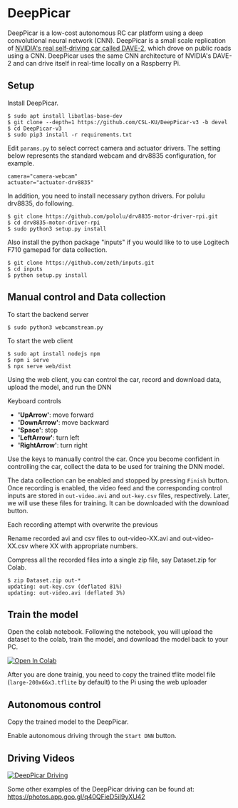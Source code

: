 # DeepPicar

DeepPicar is a low-cost autonomous RC car platform using a deep
convolutional neural network (CNN). DeepPicar is a small scale replication
of [NVIDIA's real self-driving car called DAVE-2](https://developer.nvidia.com/blog/deep-learning-self-driving-cars/), which drove on public
roads using a CNN. DeepPicar uses the same CNN architecture of NVIDIA's
DAVE-2 and can drive itself in real-time locally on a Raspberry Pi.

## Setup

Install DeepPicar.

    $ sudo apt install libatlas-base-dev
    $ git clone --depth=1 https://github.com/CSL-KU/DeepPicar-v3 -b devel
    $ cd DeepPicar-v3 
    $ sudo pip3 install -r requirements.txt

Edit `params.py` to select correct camera and actuator drivers. 
The setting below represents the standard webcam and drv8835 configuration, for example. 

    camera="camera-webcam"
    actuator="actuator-drv8835"
    
In addition, you need to install necessary python drivers. For polulu drv8835, do following.

    $ git clone https://github.com/pololu/drv8835-motor-driver-rpi.git
    $ cd drv8835-motor-driver-rpi
    $ sudo python3 setup.py install

Also install the python package "inputs" if you would like to to use Logitech F710 gamepad for data collection.

    $ git clone https://github.com/zeth/inputs.git
    $ cd inputs
    $ python setup.py install
    
## Manual control and Data collection

To start the backend server

    $ sudo python3 webcamstream.py

To start the web client

    $ sudo apt install nodejs npm
    $ npm i serve
    $ npx serve web/dist

Using the web client, you can control the car, record and download data, upload the model, and run the DNN

Keyboard controls
* **'UpArrow'**: move forward 
* **'DownArrow'**: move backward
* **'Space'**: stop
* **'LeftArrow'**: turn left
* **'RightArrow'**: turn right 

Use the keys to manually control the car. Once you become confident in controlling the car, collect the data to be used for training the DNN model. 

The data collection can be enabled and stopped by pressing `Finish` button. Once recording is enabled, the video feed and the corresponding control inputs are stored in `out-video.avi` and `out-key.csv` files, respectively. Later, we will use these files for training. It can be downloaded with the download button.

Each recording attempt with overwrite the previous

Rename recorded avi and csv files to out-video-XX.avi and out-video-XX.csv where XX with appropriate numbers. 

Compress all the recorded files into a single zip file, say Dataset.zip for Colab.

    $ zip Dataset.zip out-*
    updating: out-key.csv (deflated 81%)
    updating: out-video.avi (deflated 3%)

## Train the model
    
Open the colab notebook. Following the notebook, you will upload the dataset to the colab, train the model, and download the model back to your PC. 

[![Open In Colab](https://colab.research.google.com/assets/colab-badge.svg)](https://colab.research.google.com/github/CSL-KU/DeepPicar-v3/blob/devel/RunAll.ipynb)

After you are done trainig, you need to copy the trained tflite model file (`large-200x66x3.tflite` by default) to the Pi using the web uploader

## Autonomous control

Copy the trained model to the DeepPicar. 

Enable autonomous driving through the `Start DNN` button.

## Driving Videos

[![DeepPicar Driving](http://img.youtube.com/vi/SrS5iQV2Pfo/0.jpg)](http://www.youtube.com/watch?v=SrS5iQV2Pfo "DeepPicar_Video")

Some other examples of the DeepPicar driving can be found at: https://photos.app.goo.gl/q40QFieD5iI9yXU42
